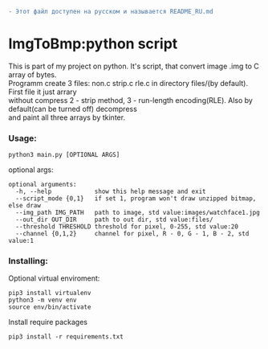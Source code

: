```diff
- Этот файл доступен на русском и называется README_RU.md
```
# ImgToBmp:python script
This is part of my project on python. It's script, that convert image .img to C array of bytes.    
Programm create 3 files: non.c strip.c rle.c in directory files/(by default). First file it just arrary     
without compress 2 - strip method, 3 - run-length encoding(RLE). Also by default(can be turned off) decompress    
and paint all three arrays by tkinter.       
### Usage:
```
python3 main.py [OPTIONAL ARGS]      
```
optional args:     
```
optional arguments:
  -h, --help            show this help message and exit
  --script_mode {0,1}   if set 1, program won't draw unzipped bitmap, else draw
  --img_path IMG_PATH   path to image, std value:images/watchface1.jpg
  --out_dir OUT_DIR     path to out dir, std value:files/
  --threshold THRESHOLD threshold for pixel, 0-255, std value:20
  --channel {0,1,2}     channel for pixel, R - 0, G - 1, B - 2, std value:1

```
### Installing:
Optional virtual enviroment:    
```
pip3 install virtualenv
python3 -m venv env
source env/bin/activate
```
Install require packages      
```
pip3 install -r requirements.txt
```
